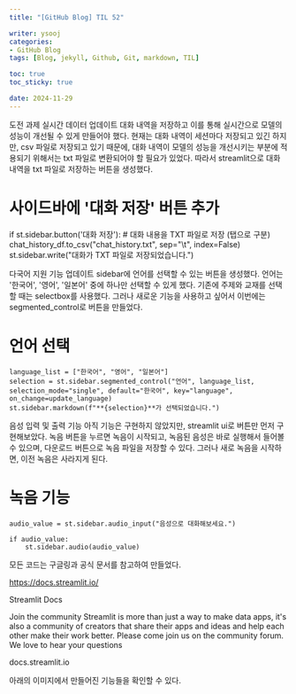 ```yaml
---
title: "[GitHub Blog] TIL 52"

writer: ysooj
categories:
- GitHub Blog
tags: [Blog, jekyll, Github, Git, markdown, TIL]

toc: true
toc_sticky: true

date: 2024-11-29
---
```


도전 과제
실시간 데이터 업데이트
대화 내역을 저장하고 이를 통해 실시간으로 모델의 성능이 개선될 수 있게 만들어야 했다. 현재는 대화 내역이 세션마다 저장되고 있긴 하지만, csv 파일로 저장되고 있기 때문에, 대화 내역이 모델의 성능을 개선시키는 부분에 적용되기 위해서는 txt 파일로 변환되어야 할 필요가 있었다. 따라서 streamlit으로 대화 내역을 txt 파일로 저장하는 버튼을 생성했다.

# 사이드바에 '대화 저장' 버튼 추가
if st.sidebar.button('대화 저장'):
    # 대화 내용을 TXT 파일로 저장 (탭으로 구분)
    chat_history_df.to_csv("chat_history.txt", sep="\t", index=False)
    st.sidebar.write("대화가 TXT 파일로 저장되었습니다.")






다국어 지원 기능 업데이트
sidebar에 언어를 선택할 수 있는 버튼을 생성했다. 언어는 '한국어', '영어', '일본어' 중에 하나만 선택할 수 있게 했다. 기존에 주제와 교재를 선택할 때는 selectbox를 사용했다. 그러나 새로운 기능을 사용하고 싶어서 이번에는 segmented_control로 버튼을 만들었다.

# 언어 선택
    language_list = ["한국어", "영어", "일본어"]
    selection = st.sidebar.segmented_control("언어", language_list, selection_mode="single", default="한국어", key="language", on_change=update_language)
    st.sidebar.markdown(f"**{selection}**가 선택되었습니다.")


음성 입력 및 출력 기능
아직 기능은 구현하지 않았지만, streamlit ui로 버튼만 먼저 구현해보았다. 녹음 버튼을 누르면 녹음이 시작되고, 녹음된 음성은 바로 실행해서 들어볼 수 있으며, 다운로드 버튼으로 녹음 파일을 저장할 수 있다. 그러나 새로 녹음을 시작하면, 이전 녹음은 사라지게 된다.

# 녹음 기능
    audio_value = st.sidebar.audio_input("음성으로 대화해보세요.")
    
    if audio_value:
        st.sidebar.audio(audio_value)


모든 코드는 구글링과 공식 문서를 참고하여 만들었다.

https://docs.streamlit.io/


Streamlit Docs

Join the community Streamlit is more than just a way to make data apps, it's also a community of creators that share their apps and ideas and help each other make their work better. Please come join us on the community forum. We love to hear your questions

docs.streamlit.io


아래의 이미지에서 만들어진 기능들을 확인할 수 있다.